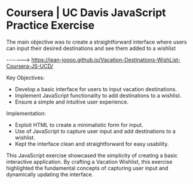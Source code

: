 # Coursera | UC Davis JavaScript Practice Exercise

The main objective was to create a straightforward interface where users can input their desired destinations and see them added to a wishlist

-------> https://jean-joooo.github.io/Vacation-Destinations-WishList-Coursera-JS-UCD/ 

Key Objectives:

- Develop a basic interface for users to input vacation destinations.
- Implement JavaScript functionality to add destinations to a wishlist.
- Ensure a simple and intuitive user experience.

Implementation:

- Exploit HTML to create a minimalistic form for input.
- Use of JavaScript to capture user input and add destinations to a wishlist.
- Kept the interface clean and straightforward for easy usability.
  

This JavaScript exercise showcased the simplicity of creating a basic interactive application. By crafting a Vacation Wishlist, this exercise highlighted the fundamental concepts of capturing user input and dynamically updating the interface.
